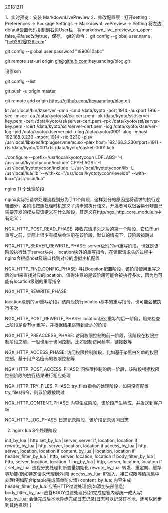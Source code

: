 20181211

1、实时预览：安装 MarkdownLivePreview
2、修改配置项：打开setting：Preferences → Package Settings → MarkdownLivePreview → Setting
将左边default设置代码复制到右边User栏，将markdown_live_preview_on_open: false,把false改为true，保存。 
git的命令： git config --global user.name "he9282@126.com"

git config --global user.password "1990610abc"

git remote set-url origin git@github.com:heyuanqing/blog.git

设置ssh 

git config --list

git push -u origin master

git remote add origin https://github.com/heyuanqing/blog.git

kt  /usr/local/bin/ktserver -dmn -cmd /data/kyoto -port 1914 -auxport 1916 -sec -msec -ca /data/kyoto/ssl/ca-cert.pem -pk /data/kyoto/ssl/server-key.pem -cert /data/kyoto/ssl/server-cert.pem -rpk /data/kyoto/ssl/server-key.pem -rcert /data/kyoto/ssl/server-cert.pem -log /data/kyoto/ktserver-log -pid /data/kyoto/ktserver.pid -ulog /data/kyoto/0001-ulog -mhost 192.168.3.230 -mport 1914 -sid 3230 -plsv /usr/local/libexec/ktplugservmemc.so -plex host=192.168.3.230#port=1911 -rts /data/kyoto/0001.rts /data/kyoto/casket-0001.kch

./configure --prefix=/usr/local/kyototycoon LDFLAGS='-I /usr/local/kyototycoon/include' CPPFLAGS='-I /usr/local/kyototycoon/include -L /usr/local/kyototycoon/lib -L /usr/local/lua/lib' --with-kc="/usr/local/kyototycoon/leveldb" --with-lua="/usr/local/lua"



nginx 11 个处理阶段

nginx实际把请求处理流程划分为了11个阶段，这样划分的原因是将请求的执行逻辑细分，各阶段按照处理时机定义了清晰的执行语义，开发者可以很容易分辨自己需要开发的模块应该定义在什么阶段，其定义在http/ngx_http_core_module.h中有定义：


NGX_HTTP_POST_READ_PHASE:
接收完请求头之后的第一个阶段，它位于uri重写之前，实际上很少有模块会注册在该阶段，默认的情况下，该阶段被跳过

NGX_HTTP_SERVER_REWRITE_PHASE:
server级别的uri重写阶段，也就是该阶段执行处于server块内，location块外的重写指令，在读取请求头的过程中nginx会根据host及端口找到对应的虚拟主机配置

NGX_HTTP_FIND_CONFIG_PHASE:
寻找location配置阶段，该阶段使用重写之后的uri来查找对应的location，值得注意的是该阶段可能会被执行多次，因为也可能有location级别的重写指令

NGX_HTTP_REWRITE_PHASE:

location级别的uri重写阶段，该阶段执行location基本的重写指令，也可能会被执行多次

NGX_HTTP_POST_REWRITE_PHASE:
location级别重写的后一阶段，用来检查上阶段是否有uri重写，并根据结果跳转到合适的阶段

NGX_HTTP_PREACCESS_PHASE:
访问权限控制的前一阶段，该阶段在权限控制阶段之前，一般也用于访问控制，比如限制访问频率，链接数等

NGX_HTTP_ACCESS_PHASE:
访问权限控制阶段，比如基于ip黑白名单的权限控制，基于用户名密码的权限控制等

NGX_HTTP_POST_ACCESS_PHASE:
问权限控制的后一阶段，该阶段根据权限控制阶段的执行结果进行相应处理

NGX_HTTP_TRY_FILES_PHASE:
try_files指令的处理阶段，如果没有配置try_files指令，则该阶段被跳过

NGX_HTTP_CONTENT_PHASE:
内容生成阶段，该阶段产生响应，并发送到客户端

NGX_HTTP_LOG_PHASE:
日志记录阶段，该阶段记录访问日志

2. nginx lua 8个处理阶段

init_by_lua           | http
set_by_lua            |server, server if, location, location if
rewrite_by_lua        | http, server, location, location if
access_by_lua         | http, server, location, location if
content_by_lua        | location, location if
header_filter_by_lua  | http, server, location, location if
body_filter_by_lua    | http, server, location, location if
log_by_lua            | http, server, location, location if
{
    set_by_lua: 流程分支处理判断变量初始化
    rewrite_by_lua: 转发、重定向、缓存等功能(例如特定请求代理到外网)
    access_by_lua: IP准入、接口权限等情况集中处理(例如配合iptable完成简单防火墙)
    content_by_lua: 内容生成
    header_filter_by_lua: 应答HTTP过滤处理(例如添加头部信息)
    body_filter_by_lua: 应答BODY过滤处理(例如完成应答内容统一成大写)
    log_by_lua: 会话完成后本地异步完成日志记录(日志可以记录在本地，还可以同步到其他机器)
}


